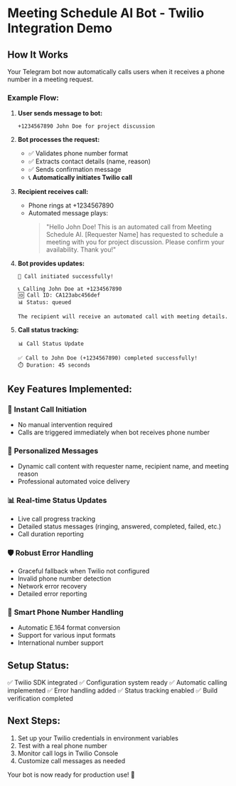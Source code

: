 # Meeting Schedule AI Bot - Twilio Integration Demo

## How It Works

Your Telegram bot now automatically calls users when it receives a phone number in a meeting request.

### Example Flow:

1. **User sends message to bot:**

   ```
   +1234567890 John Doe for project discussion
   ```

2. **Bot processes the request:**

   - ✅ Validates phone number format
   - ✅ Extracts contact details (name, reason)
   - ✅ Sends confirmation message
   - 📞 **Automatically initiates Twilio call**

3. **Recipient receives call:**

   - Phone rings at +1234567890
   - Automated message plays:
     > "Hello John Doe! This is an automated call from Meeting Schedule AI. [Requester Name] has requested to schedule a meeting with you for project discussion. Please confirm your availability. Thank you!"

4. **Bot provides updates:**

   ```
   🎉 Call initiated successfully!

   📞 Calling John Doe at +1234567890
   🆔 Call ID: CA123abc456def
   📊 Status: queued

   The recipient will receive an automated call with meeting details.
   ```

5. **Call status tracking:**

   ```
   📊 Call Status Update

   ✅ Call to John Doe (+1234567890) completed successfully!
   ⏱️ Duration: 45 seconds
   ```

## Key Features Implemented:

### 🚀 **Instant Call Initiation**

- No manual intervention required
- Calls are triggered immediately when bot receives phone number

### 🎯 **Personalized Messages**

- Dynamic call content with requester name, recipient name, and meeting reason
- Professional automated voice delivery

### 📊 **Real-time Status Updates**

- Live call progress tracking
- Detailed status messages (ringing, answered, completed, failed, etc.)
- Call duration reporting

### 🛡️ **Robust Error Handling**

- Graceful fallback when Twilio not configured
- Invalid phone number detection
- Network error recovery
- Detailed error reporting

### 📱 **Smart Phone Number Handling**

- Automatic E.164 format conversion
- Support for various input formats
- International number support

## Setup Status:

✅ Twilio SDK integrated
✅ Configuration system ready
✅ Automatic calling implemented
✅ Error handling added
✅ Status tracking enabled
✅ Build verification completed

## Next Steps:

1. Set up your Twilio credentials in environment variables
2. Test with a real phone number
3. Monitor call logs in Twilio Console
4. Customize call messages as needed

Your bot is now ready for production use! 🎉

